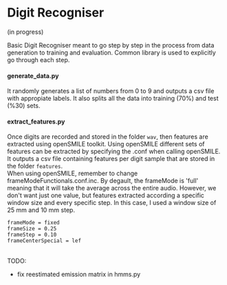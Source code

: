 # Digit Recogniser

(in progress)

Basic Digit Recogniser meant to go step by step in the process from data generation to training and evaluation. Common library is used to explicitly go through each step.

#### generate_data.py
It randomly generates a list of numbers from 0 to 9 and outputs a csv file with appropiate labels. It also splits all the data into training (70%) and test (%30) sets.

#### extract_features.py
Once digits are recorded and stored in the folder ```wav```, then features are extracted using openSMILE toolkit.
Using openSMILE different sets of features can be extracted by specifying the .conf when calling openSMILE.\
It outputs a csv file containing features per digit sample that are stored in the folder ```features```.\
When using openSMILE, remember to change frameModeFunctionals.conf.inc. By degault, the frameMode is 'full' meaning that it will take the average across the entire audio. However, we don't want just one value, but features extracted according a specific window size and every specific step. In this case, I used a window size of 25 mm and 10 mm step.

```
frameMode = fixed
frameSize = 0.25
frameStep = 0.10
frameCenterSpecial = lef
```
\
TODO:
- fix reestimated emission matrix in hmms.py
